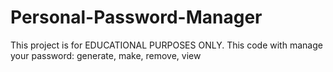 # Personal-Password-Manager
This project is for EDUCATIONAL PURPOSES ONLY. This code with manage your password: generate, make, remove, view
